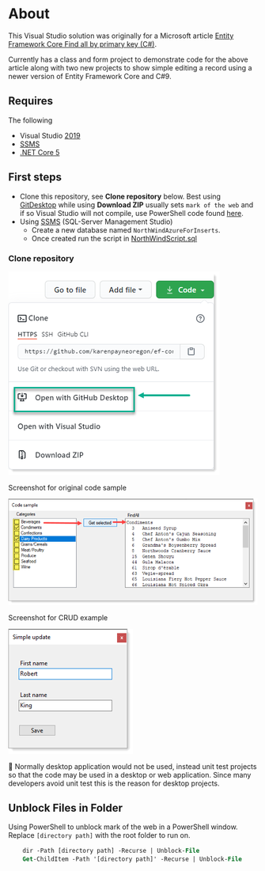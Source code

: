 # About

This Visual Studio solution was originally for a Microsoft article [Entity Framework Core Find all by primary key (C#)](https://social.technet.microsoft.com/wiki/contents/articles/53841.entity-framework-core-find-all-by-primary-key-c.aspx).

Currently has a class and form project to demonstrate code for the above article along with two new projects to show simple editing a record using a newer version of Entity Framework Core and C#9.

## Requires

The following

- Visual Studio [2019](https://visualstudio.microsoft.com/vs/)
- [SSMS](https://docs.microsoft.com/en-us/sql/ssms/sql-server-management-studio-ssms?view=sql-server-ver15)
- [.NET Core 5](https://dotnet.microsoft.com/download)

## First steps

- Clone this repository, see **Clone repository** below. Best using [GitDesktop](https://desktop.github.com/) while using **Download ZIP** usually sets `mark of the web` and if so Visual Studio will not compile, use PowerShell code found [here](#Unblock-Files-in-Folder).
- Using [SSMS](https://en.wikipedia.org/wiki/SQL_Server_Management_Studio) (SQL-Server Management Studio) 
  - Create a new database named `NorthWindAzureForInserts`. 
  - Once created run the script in [NorthWindScript.sql](https://github.com/karenpayneoregon/ef-core-findall-cs/blob/master/SampleLibrary/NorthWindScript.sql)


### Clone repository

![img](assets/Clone.png)



Screenshot for original code sample

![img](assets/find.png)

Screenshot for CRUD example

![img](assets/simple.png)

:red_circle: Normally desktop application would not be used, instead unit test projects so that the code may be used in a desktop or web application. Since many developers avoid unit test this is the reason for desktop projects.


## Unblock Files in Folder

Using PowerShell to unblock mark of the web in a PowerShell window.  Replace `[directory path]` with the root folder to run on.

```ps
    dir -Path [directory path] -Recurse | Unblock-File
    Get-ChildItem -Path '[directory path]' -Recurse | Unblock-File
```